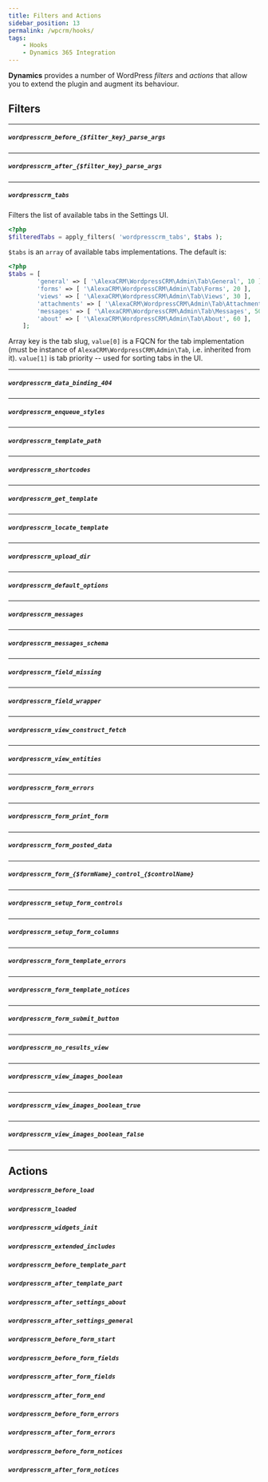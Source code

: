 ```yaml
---
title: Filters and Actions
sidebar_position: 13
permalink: /wpcrm/hooks/
tags:
    - Hooks
    - Dynamics 365 Integration
---
```


**Dynamics** provides a number of WordPress *filters* and *actions* that allow you to extend the plugin and augment its behaviour.

## Filters

---

##### `wordpresscrm_before_{$filter_key}_parse_args`

---

##### `wordpresscrm_after_{$filter_key}_parse_args`

---

##### `wordpresscrm_tabs`

Filters the list of available tabs in the Settings UI.

```php
<?php
$filteredTabs = apply_filters( 'wordpresscrm_tabs', $tabs );
```

`$tabs` is an `array` of available tabs implementations. The default is:

```php
<?php
$tabs = [
        'general' => [ '\AlexaCRM\WordpressCRM\Admin\Tab\General', 10 ],
        'forms' => [ '\AlexaCRM\WordpressCRM\Admin\Tab\Forms', 20 ],
        'views' => [ '\AlexaCRM\WordpressCRM\Admin\Tab\Views', 30 ],
        'attachments' => [ '\AlexaCRM\WordpressCRM\Admin\Tab\Attachments', 40 ],
        'messages' => [ '\AlexaCRM\WordpressCRM\Admin\Tab\Messages', 50 ],
        'about' => [ '\AlexaCRM\WordpressCRM\Admin\Tab\About', 60 ],
    ];
```

Array key is the tab slug, `value[0]` is a FQCN for the tab implementation (must be instance of `AlexaCRM\WordpressCRM\Admin\Tab`, i.e. inherited from it). `value[1]` is tab priority -- used for sorting tabs in the UI.

---

##### `wordpresscrm_data_binding_404`

---

##### `wordpresscrm_enqueue_styles`

---

##### `wordpresscrm_template_path`

---

##### `wordpresscrm_shortcodes`

---

##### `wordpresscrm_get_template`

---

##### `wordpresscrm_locate_template`

---

##### `wordpresscrm_upload_dir`

---

##### `wordpresscrm_default_options`

---

##### `wordpresscrm_messages`

---

##### `wordpresscrm_messages_schema`

---

##### `wordpresscrm_field_missing`

---

##### `wordpresscrm_field_wrapper`

---

##### `wordpresscrm_view_construct_fetch`

---

##### `wordpresscrm_view_entities`

---

##### `wordpresscrm_form_errors`

---

##### `wordpresscrm_form_print_form`

---

##### `wordpresscrm_form_posted_data`

---

##### `wordpresscrm_form_{$formName}_control_{$controlName}`

---

##### `wordpresscrm_setup_form_controls`

---

##### `wordpresscrm_setup_form_columns`

---

##### `wordpresscrm_form_template_errors`

---

##### `wordpresscrm_form_template_notices`

---

##### `wordpresscrm_form_submit_button`

---

##### `wordpresscrm_no_results_view`

---

##### `wordpresscrm_view_images_boolean`

---

##### `wordpresscrm_view_images_boolean_true`

---

##### `wordpresscrm_view_images_boolean_false`

---

## Actions

##### `wordpresscrm_before_load`

##### `wordpresscrm_loaded`

##### `wordpresscrm_widgets_init`

##### `wordpresscrm_extended_includes`

##### `wordpresscrm_before_template_part`

##### `wordpresscrm_after_template_part`

##### `wordpresscrm_after_settings_about`

##### `wordpresscrm_after_settings_general`

##### `wordpresscrm_before_form_start`

##### `wordpresscrm_before_form_fields`

##### `wordpresscrm_after_form_fields`

##### `wordpresscrm_after_form_end`

##### `wordpresscrm_before_form_errors`

##### `wordpresscrm_after_form_errors`

##### `wordpresscrm_before_form_notices`

##### `wordpresscrm_after_form_notices`
